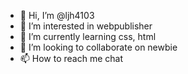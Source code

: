 - 👋 Hi, I’m @ljh4103
- 👀 I’m interested in webpublisher
- 🌱 I’m currently learning css, html
- 💞️ I’m looking to collaborate on newbie
- 📫 How to reach me chat

<!---
ljh4103/ljh4103 is a ✨ special ✨ repository because its `README.md` (this file) appears on your GitHub profile.
You can click the Preview link to take a look at your changes.
--->
